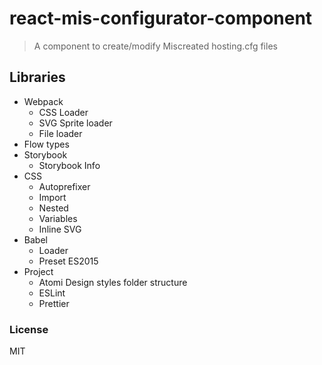 # react-mis-configurator-component
> A component to create/modify Miscreated hosting.cfg files

## Libraries

- Webpack
  - CSS Loader
  - SVG Sprite loader
  - File loader
- Flow types
- Storybook
  - Storybook Info
- CSS
  - Autoprefixer
  - Import
  - Nested
  - Variables
  - Inline SVG
- Babel
  - Loader
  - Preset ES2015
- Project
  - Atomi Design styles folder structure
  - ESLint
  - Prettier

### License
MIT

